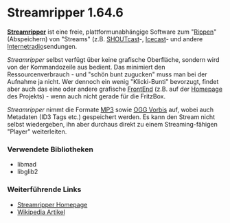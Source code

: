 # Streamripper 1.64.6

**[Streamripper](http://streamripper.sourceforge.net/)**
ist eine freie, plattformunabhängige Software zum
"[Rippen](http://de.wikipedia.org/wiki/Rippen)"
(Abspeichern) von "Streams" (z.B.
[SHOUTcast](http://de.wikipedia.org/wiki/SHOUTcast)-,
[Icecast](http://de.wikipedia.org/wiki/Icecast)-
und andere
[Internetradio](http://de.wikipedia.org/wiki/Internetradio)sendungen.

*Streamripper* selbst verfügt über keine grafische Oberfläche, sondern
wird von der Kommandozeile aus bedient. Das minimiert den
Ressourcenverbrauch - und "schön bunt zugucken" muss man bei der
Aufnahme ja nicht. Wer dennoch ein wenig "Klicki-Bunti" bevorzugt,
findet aber auch das eine oder andere grafische
[FrontEnd](http://de.wikipedia.org/wiki/Frontend_und_Backend)
(z.B. auf der
[Homepage](http://streamripper.sourceforge.net/)
des Projekts) - wenn auch nicht gerade für die FritzBox.

*Streamripper* nimmt die Formate
[MP3](http://de.wikipedia.org/wiki/MPEG-1_Audio_Layer_3)
sowie [OGG
Vorbis](http://de.wikipedia.org/wiki/Vorbis) auf, wobei auch
Metadaten (ID3 Tags etc.) gespeichert werden. Es kann den Stream nicht
selbst wiedergeben, ihn aber durchaus direkt zu einem Streaming-fähigen
"Player" weiterleiten.

### Verwendete Bibliotheken

-   libmad
-   libglib2

### Weiterführende Links

-   [Streamripper
    Homepage](http://streamripper.sourceforge.net/)
-   [Wikipedia
    Artikel](http://de.wikipedia.org/wiki/Streamripper)



